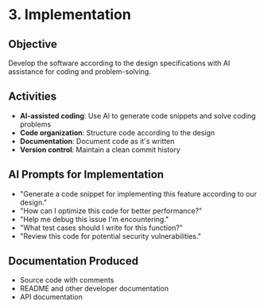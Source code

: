 # 3. Implementation

## Objective

Develop the software according to the design specifications with AI assistance for coding and problem-solving.

## Activities

- **AI-assisted coding**: Use AI to generate code snippets and solve coding problems
- **Code organization**: Structure code according to the design
- **Documentation**: Document code as it's written
- **Version control**: Maintain a clean commit history

## AI Prompts for Implementation

- "Generate a code snippet for implementing this feature according to our design."
- "How can I optimize this code for better performance?"
- "Help me debug this issue I'm encountering."
- "What test cases should I write for this function?"
- "Review this code for potential security vulnerabilities."

## Documentation Produced

- Source code with comments
- README and other developer documentation
- API documentation